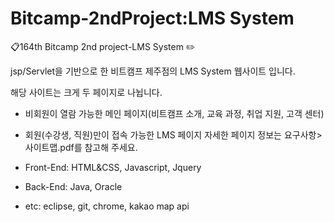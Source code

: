 # Bitcamp-2ndProject:LMS System
:clipboard:164th Bitcamp 2nd project-LMS System :pencil2:

jsp/Servlet을 기반으로 한 비트캠프 제주점의 LMS System 웹사이트 입니다.

해당 사이트는 크게 두 페이지로 나뉩니다. 
- 비회원이 열람 가능한 메인 페이지(비트캠프 소개, 교육 과정, 취업 지원, 고객 센터)

- 회원(수강생, 직원)만이 접속 가능한 LMS 페이지
자세한 페이지 정보는 요구사항>사이트맵.pdf를 참고해 주세요.


- Front-End: HTML&CSS, Javascript, Jquery
- Back-End: Java, Oracle
- etc: eclipse, git, chrome, kakao map api
